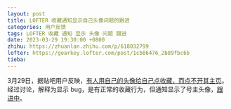 ```yaml
---
layout: post
title: LOFTER 收藏通知显示自己头像问题的跟进
categories: 用户反馈
tags: LOFTER 收藏 通知 显示 头像 问题 跟进
date: 2023-03-29 19:30:00 +0800
zhihu: https://zhuanlan.zhihu.com/p/618032799
lofter: https://gearkey.lofter.com/post/1cb86476_2b89fbc6b
tieba: 
---
```


3月29日，据贴吧用户反映，[有人用自己的头像给自己点收藏，而点不开其主页](https://tieba.baidu.com/p/8330125593)。  
经过讨论，解释为显示 bug，是有正常的收藏行为，但通知显示了号主头像，[跟进中](https://tieba.baidu.com/f?kw=lofter)。